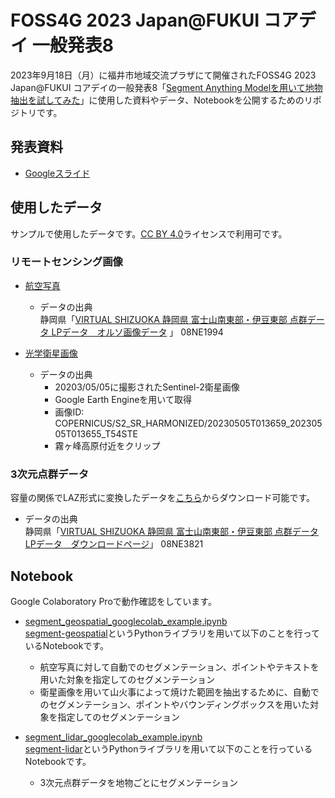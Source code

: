 # FOSS4G 2023 Japan@FUKUI コアデイ 一般発表8
2023年9月18日（月）に福井市地域交流プラザにて開催されたFOSS4G 2023 Japan@FUKUI コアデイの一般発表8「[Segment Anything Modelを用いて地物抽出を試してみた](https://www.osgeo.jp/events/foss4g-2023/foss4g-2023-japan-at-fukui/foss4g-coreday#presentation8)」に使用した資料やデータ、Notebookを公開するためのリポジトリです。  

## 発表資料  
- [Googleスライド](https://docs.google.com/presentation/d/e/2PACX-1vRjK8Vtz9j05qFXay4uNSNfDt4JqnmazmUQFDjUWb6jphR_o5vw4AJP7NpuUjBobOaUQnXmoKObR_kq/pub?start=false&loop=false&delayms=3000)   

## 使用したデータ  
サンプルで使用したデータです。[CC BY 4.0](https://creativecommons.org/licenses/by/4.0/deed.ja)ライセンスで利用可です。

### リモートセンシング画像  

- [航空写真](./data/08NE1994.tif)
    + データの出典  
    静岡県「[VIRTUAL SHIZUOKA 静岡県 富士山南東部・伊豆東部 点群データ LPデータ　オルソ画像データ](https://www.geospatial.jp/ckan/dataset/shizuoka-2019-pointcloud/resource/b6f068b6-3d53-41e6-9f97-2f0c8833c786)  」 08NE1994  

- [光学衛星画像](./data/Sentinel2_Kirigamine.tif)   
    + データの出典
        + 20203/05/05に撮影されたSentinel-2衛星画像  
        + Google Earth Engineを用いて取得
        + 画像ID: COPERNICUS/S2_SR_HARMONIZED/20230505T013659_20230505T013655_T54STE  
        + 霧ヶ峰高原付近をクリップ  

### 3次元点群データ
容量の関係でLAZ形式に変換したデータを[こちら](./data/08NE3821.laz)からダウンロード可能です。  

- データの出典  
    静岡県「[VIRTUAL SHIZUOKA 静岡県 富士山南東部・伊豆東部 点群データ LPデータ　ダウンロードページ](https://www.geospatial.jp/ckan/dataset/shizuoka-2019-pointcloud/resource/d5e98a7b-f15c-45b0-bf40-0287f5b1de68)」 08NE3821  


## Notebook  
Google Colaboratory Proで動作確認をしています。  
- [segment_geospatial_googlecolab_example.ipynb](./segment_geospatial_googlecolab_example.ipynb)  
    [segment-geospatial](https://samgeo.gishub.org/)というPythonライブラリを用いて以下のことを行っているNotebookです。  
    + 航空写真に対して自動でのセグメンテーション、ポイントやテキストを用いた対象を指定してのセグメンテーション
    + 衛星画像を用いて山火事によって焼けた範囲を抽出するために、自動でのセグメンテーション、ポイントやバウンディングボックスを用いた対象を指定してのセグメンテーション

- [segment_lidar_googlecolab_example.ipynb](./segment_lidar_googlecolab_example.ipynb)  
    [segment-lidar](https://yarroudh.gitbook.io/segment-lidar)というPythonライブラリを用いて以下のことを行っているNotebookです。  
    + 3次元点群データを地物ごとにセグメンテーション  
